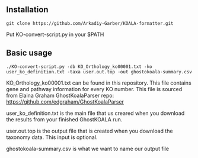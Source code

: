 ## Installation
    git clone https://github.com/Arkadiy-Garber/KOALA-formatter.git

Put KO-convert-script.py in your $PATH

## Basic usage
    ./KO-convert-script.py -db KO_Orthology_ko00001.txt -ko user_ko_definition.txt -taxa user.out.top -out ghostokoala-summary.csv
    
KO_Orthology_ko00001.txt can be found in this repository. This file contains gene and pathway information for every KO number. This file is sourced from Elaina Graham GhostKoalaParser repo: https://github.com/edgraham/GhostKoalaParser

user_ko_definition.txt is the main file that us creared when you download the results from your finished GhostKOALA run.

user.out.top is the output file that is created when you download the taxonomy data. This input is optional.

ghostokoala-summary.csv is what we want to name our output file
